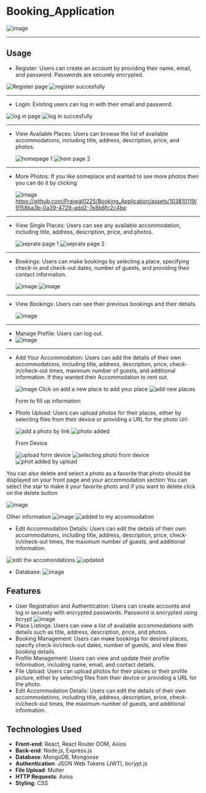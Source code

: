# Booking_Application

![image](https://github.com/Prajwal0225/Booking_Application/assets/103810119/dd3cf42f-c295-4ae3-80df-d979a2f5a849)


---
## Usage

- Register: Users can create an account by providing their name, email, and password. Passwords are securely encrypted.
  
![Register page](https://github.com/Prajwal0225/Booking_Application/assets/103810119/ba07ddc3-1303-4a1b-8258-db69e7c2c351)
![register succesfully](https://github.com/Prajwal0225/Booking_Application/assets/103810119/6fef02d5-eb1e-45be-98db-78543596964d)

---
- Login: Existing users can log in with their email and password.

 ![log in page](https://github.com/Prajwal0225/Booking_Application/assets/103810119/97c764f0-493d-4ff8-93f5-28a2175080a3)
 ![log in succesfully](https://github.com/Prajwal0225/Booking_Application/assets/103810119/8ced08bf-ba56-47d7-98fe-324b632ed610)

---
- View Available Places: Users can browse the list of available accommodations, including title, address, description, price, and photos.

  ![homepage 1](https://github.com/Prajwal0225/Booking_Application/assets/103810119/851a3235-f072-480c-8bd9-d1fda429d188)
  ![hom page 2](https://github.com/Prajwal0225/Booking_Application/assets/103810119/e67abeb7-9c22-45a9-ac64-069d2a14830b)

---
- More Photos: If you like someplace and wanted to see more photos then you can do it by clicking
  
  ![image](https://github.com/Prajwal0225/Booking_Application/assets/103810119/f2fdd529-68a8-47e4-944d-48a7b2876041)
  https://github.com/Prajwal0225/Booking_Application/assets/103810119/9158ba3b-0a39-4729-add2-7e8b6fc2c4be


---
- View Single Places: Users can see any available accommodation, including title, address, description, price, and photos.

  ![seprate page 1](https://github.com/Prajwal0225/Booking_Application/assets/103810119/fd134fa1-ba4e-46cd-b06e-a7f6040c645a)
  ![seprate page 2](https://github.com/Prajwal0225/Booking_Application/assets/103810119/20fa5da2-b62a-4a4c-8276-2e9a7c918b96)

---
- Bookings: Users can make bookings by selecting a place, specifying check-in and check-out dates, number of guests, and providing their contact information.

  ![image](https://github.com/Prajwal0225/Booking_Application/assets/103810119/794068e1-e809-4220-afda-3b9ab4a29e7d)
  ![image](https://github.com/Prajwal0225/Booking_Application/assets/103810119/8cb3c054-867a-43d3-ba19-8929c11ca186)

---  
- View Bookings: Users can see their previous bookings and their details.

  ![image](https://github.com/Prajwal0225/Booking_Application/assets/103810119/02b906fe-364c-4a09-ba1a-b7e8ede110e9)

---  
- Manage Profile: Users can log out.
- 
  ![image](https://github.com/Prajwal0225/Booking_Application/assets/103810119/21aeb994-64b3-4030-89a7-a7c01b3cee4f)

---
- Add Your Accommodation: Users can add the details of their own accommodations, including title, address, description, price, check-in/check-out times, maximum number of guests, and additional information. If they wanted their Accommodation to rent out.

  ![image](https://github.com/Prajwal0225/Booking_Application/assets/103810119/ebd09904-eda6-47d9-bfe7-2a68b5f819a3)
  Click on add a new place to add your place
  ![add new places](https://github.com/Prajwal0225/Booking_Application/assets/103810119/d538e5ea-8be2-49dc-ac59-235f6c0e0730)

  Form to fill up information
- Photo Upload: Users can upload photos for their places, either by selecting files from their device or providing a URL for the photo
  Url:
  
  ![add a photo by link](https://github.com/Prajwal0225/Booking_Application/assets/103810119/cf78602d-958a-4398-b18c-0958dc6bb82b)
  ![photo added](https://github.com/Prajwal0225/Booking_Application/assets/103810119/dfc556c1-4691-4bfe-9ae4-723a8cf5b3bb)

  From Device

  ![upload form device](https://github.com/Prajwal0225/Booking_Application/assets/103810119/4da619c8-2fca-4587-a0fe-96bc2c4cc2cb)
  ![selecting photo from device](https://github.com/Prajwal0225/Booking_Application/assets/103810119/6cd24039-442e-44d4-89b3-478e29d30a33)
  ![phot added by upload](https://github.com/Prajwal0225/Booking_Application/assets/103810119/96453055-dda4-4eae-a88b-1533954e0550)

You can also delete and select a photo as a favorite that photo should be displayed on your front page and your accommodation section
You can select the star to make it your favorite photo and if you want to delete click on the delete button

![image](https://github.com/Prajwal0225/Booking_Application/assets/103810119/fa71fe43-21de-419b-a286-605aac5a68e7)



Other information
![image](https://github.com/Prajwal0225/Booking_Application/assets/103810119/80c15967-23c4-4015-91a7-35eb2b297823)
![added to my accomoodation](https://github.com/Prajwal0225/Booking_Application/assets/103810119/f6cec9b2-19ff-45ac-bb4e-1962df25d695)


- Edit Accommodation Details: Users can edit the details of their own accommodations, including title, address, description, price, check-in/check-out times, the maximum number of guests, and additional information.

![edit  the accomondations](https://github.com/Prajwal0225/Booking_Application/assets/103810119/c9a591c3-b8de-4128-a54b-bff07736be5e)
![updated](https://github.com/Prajwal0225/Booking_Application/assets/103810119/d03209b1-0426-4daf-9d20-0668901b82f0)


- Database:
![image](https://github.com/Prajwal0225/Booking_Application/assets/103810119/ca128d8e-f981-4b7f-901e-60a0162ba3b6)


## Features

- User Registration and Authentication: Users can create accounts and log in securely with encrypted passwords.
  Password is encrypted using bcrypt
  ![image](https://github.com/Prajwal0225/Booking_Application/assets/103810119/4f776e4d-7a1c-4f28-a6af-75495df6e7de)
- Place Listings: Users can view a list of available accommodations with details such as title, address, description, price, and photos.
- Booking Management: Users can make bookings for desired places, specify check-in/check-out dates, number of guests, and view their booking details.
- Profile Management: Users can view and update their profile information, including name, email, and contact details.
- File Upload: Users can upload photos for their places or their profile picture, either by selecting files from their device or providing a URL for the photo.
- Edit Accommodation Details: Users can edit the details of their own accommodations, including title, address, description, price, check-in/check-out times, the maximum number of guests, and additional information.




## Technologies Used

- **Front-end**: React, React Router DOM, Axios
- **Back-end**: Node.js, Express.js
- **Database**: MongoDB, Mongoose
- **Authentication**: JSON Web Tokens (JWT), bcrypt.js
- **File Upload**: Multer
- **HTTP Requests**: Axios
- **Styling**: CSS

